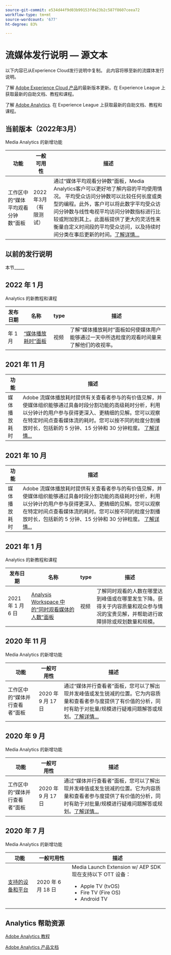 ```yaml
---
source-git-commit: e534d44f9d03b99153fde23b2c587f8607ceea72
workflow-type: tm+mt
source-wordcount: '677'
ht-degree: 83%

---
```

# 流媒体发行说明 — 源文本

以下内容已从Experience Cloud发行说明中复制。 此内容将移至新的流媒体发行说明。


了解 [Adobe Experience Cloud 产品](https://business.adobe.com/products/adobe-experience-cloud-products.html)的最新版本更新。在 Experience League 上获取最新的自助文档、教程和课程。

了解 [Adobe Analytics](https://experienceleague.adobe.com/docs/analytics/release-notes/latest.html?lang=zh-Hans). 在 Experience League 上获取最新的自助文档、教程和课程。


## 当前版本（2022年3月）

Media Analytics 的新增功能

| 功能 | 一般可用性 | 描述 |
| -------- | -------------------- | ----------- |
| 工作区中的“媒体平均观看分钟数”面板 | 2022年3月<br> （有限测试） | 通过“媒体平均观看分钟数”面板，Media Analytics客户可以更好地了解内容的平均使用情况。 平均受众访问分钟数可以比较任何长度或类型的编程。此外，客户可以将此数字平均受众访问分钟数与线性电视平均访问分钟数指标进行比较或附加到其上。此面板提供了更大的灵活性来衡量自定义时间段的平均受众访问，以及持续时间分类在事后更新的时间。[了解详情…](https://experienceleague.adobe.com/docs/media-analytics/using/media-reports/average-minute-audience.html?lang=en) |



## 以前的发行说明

本节_____

## 2022 年 1 月

Analytics 的新教程和课程

| 发布日期 | 名称 | type | 描述 |
| ----------- | ---------- | ---------- | --------- |
|  年 1 月 | <a href="/docs/analytics-learn/tutorials/media-analytics/measuring-media-analytics/media-playback-time-spent-panel.html?lang=en">“媒体播放耗时”面板</a> | 视频 | 了解“媒体播放耗时”面板如何使媒体用户能够通过一天中所选粒度的观看时间量来了解他们的收视率。 |




## 2021 年 11 月

| 功能 | 描述 |
| ----------- | ---------- |
| 媒体播放耗时 | Adobe 流媒体播放耗时提供有关查看者参与的有价值见解，并使媒体组织能够通过具备时段分割功能的高级耗时分析，利用以分钟计的用户参与获得更深入、更精细的见解。您可以观察在特定时间点查看媒体流的耗时。您可以按不同的粒度分割播放时长，包括新的 5 分钟、15 分钟和 30 分钟粒度。 [了解详情...](https://experienceleague.adobe.com/docs/media-analytics/using/media-reports/media-workspace-panels/media-playback-time-spent.html?lang=en) |



## 2021 年 10 月

| 功能 | 描述 |
| ----------- | ---------- |
| 媒体播放耗时 | Adobe 流媒体播放耗时提供有关查看者参与的有价值见解，并使媒体组织能够通过具备时段分割功能的高级耗时分析，利用以分钟计的用户参与获得更深入、更精细的见解。您可以观察在特定时间点查看媒体流的耗时。您可以按不同的粒度分割播放时长，包括新的 5 分钟、15 分钟和 30 分钟粒度。 [了解详情...](https://experienceleague.adobe.com/docs/media-analytics/using/media-reports/media-workspace-panels/media-playback-time-spent.html?lang=en) |

## 2021 年 1 月

Analytics 的新教程和课程

| 发布日期 | 名称 | type | 描述 |
| ----------- | ---------- | ---------- | --------- |
| 2021 年 1 月 6 日 | [Analysis Workspace 中的“同时观看媒体的人数”面板](https://experienceleague.adobe.com/docs/analytics-learn/tutorials/analysis-workspace/using-panels/media-concurrent-viewers-panel-in-analysis-workspace.html?lang=zh-Hans#analysis-workspace) | 视频 | 了解同时观看的人数在哪里达到峰值或在哪里发生下降。获得关于内容质量和观众参与情况的宝贵见解，并帮助进行故障排除或规划数量和规模。 |


## 2020 年 11 月

Media Analytics 的新增功能

| 功能 | 一般可用性 | 描述 |
| -------- | -------------------- | ----------- |
| 工作区中的“媒体并行查看者”面板 | 2020 年 9 月 17 日 | 通过“媒体并行查看者”面板，您可以了解出现并发峰值或发生锐减的位置。它为内容质量和查看者参与度提供了有价值的分析，同时有助于对批量/规模进行疑难问题解答或规划。[了解详情…](https://experienceleague.adobe.com/docs/media-analytics/using/media-reports/media-workspace-panels/media-concurrent-viewers.html?lang=en) |


## 2020 年 9 月

Media Analytics 的新增功能

| 功能 | 一般可用性 | 描述 |
| -------- | -------------------- | ----------- |
| 工作区中的“媒体并行查看者”面板 | 2020 年 9 月 17 日 | 通过“媒体并行查看者”面板，您可以了解出现并发峰值或发生锐减的位置。它为内容质量和查看者参与度提供了有价值的分析，同时有助于对批量/规模进行疑难问题解答或规划。[了解详情…](https://experienceleague.adobe.com/docs/media-analytics/using/media-reports/media-workspace-panels/media-concurrent-viewers.html?lang=en) |


## 2020 年 7 月

Media Analytics 的新增功能

| 功能 | 一般可用性 | 描述 |
| -------- | -------------------- | ----------- |
| [支持的设备和平台](https://experienceleague.adobe.com/docs/media-analytics/using/supported-devices.html?lang=en) | 2020 年 6 月 18 日 | Media Launch Extension w/ AEP SDK 现在支持以下 OTT 设备： <div><ul><li>Apple TV (tvOS)</li><li>Fire TV (Fire OS)</li><li>Android TV</li></ul></div> |



## Analytics 帮助资源

[Adobe Analytics 教程](https://experienceleague.adobe.com/docs/analytics-learn/tutorials/overview.html?lang=en)

[Adobe Analytics 产品文档](https://experienceleague.adobe.com/docs/analytics.html?lang=en)
